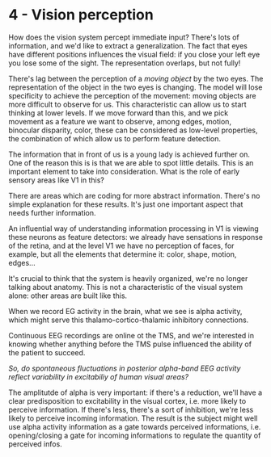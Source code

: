 # 4 - Vision perception

How does the vision system percept immediate input? There's lots of information, and we'd like to extract a generalization. The fact that eyes have different positions influences the visual field: if you close your left eye you lose some of the sight. The representation overlaps, but not fully!

There's lag between the perception of a *moving object* by the two eyes. The representation of the object in the two eyes is changing. The model will lose specificity to achieve the perception of the movement: moving objects are more difficult to observe for us. This characteristic can allow us to start thinking at lower levels. If we move forward than this, and we pick movement as a feature we want to observe, among edges, motion, binocular disparity, color, these can be considered as low-level properties, the combination of which allow us to perform feature detection. 

The information that in front of us is a young lady is achieved further on. One of the reason this is is that we are able to spot little details. This is an important element to take into consideration. What is the role of early sensory areas like V1 in this?

There are areas which are coding for more abstract information. There's no simple explanation for these results. It's just one important aspect that needs further information. 

An influential way of understanding information processing in V1 is viewing these neurons as feature detectors: we already have sensations in response of the retina, and at the level V1 we have no perception of faces, for example, but all the elements that determine it: color, shape, motion, edges...

It's crucial to think that the system is heavily organized, we're no longer talking about anatomy. This is not a characteristic of the visual system alone: other areas are built like this.

When we record EG activity in the brain, what we see is alpha activity, which might serve this thalamo-cortico-thalamic inhibitory connections.

Continuous EEG recordings are online ot the TMS, and we're interested in knowing whether anything before the TMS pulse influenced the ability of the patient to succeed.

*So, do spontaneous fluctuations in posterior alpha-band EEG activity reflect variability in excitabiliy of human visual areas?*

The amplitutde of alpha is very important: if there's a reduction, we'll have a clear predisposition to excitability in the visual cortex, i.e. more likely to perceive information. If there's less, there's a sort of inhibition, we're less likely to perceive incoming information. The result is the subject might well use alpha activity information as a gate towards perceived informations, i.e. opening/closing a gate for incoming informations to regulate the quantity of perceived infos. 

 